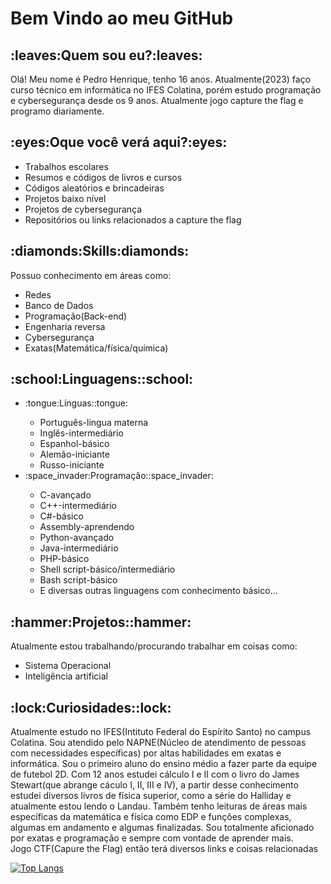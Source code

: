 <h1>Bem Vindo ao meu GitHub</h1>
<h2>:leaves:Quem sou eu?:leaves:</h2>
Olá! Meu nome é Pedro Henrique, tenho 16 anos. Atualmente(2023) faço curso técnico em informática no IFES Colatina, porém estudo programação e cybersegurança desde os 9 anos. Atualmente jogo capture the flag e programo diariamente.
<h2>:eyes:Oque você verá aqui?:eyes:</h2>
<ul>
  <li>Trabalhos escolares</li>
  <li>Resumos e códigos de livros e cursos</li>
  <li>Códigos aleatórios e brincadeiras</li>
  <li>Projetos baixo nível</li>
  <li>Projetos de cybersegurança</li>
  <li>Repositórios ou links relacionados a capture the flag</li>
</ul>
<h2>:diamonds:Skills:diamonds:</h2>
Possuo conhecimento em áreas como:
<ul>
  <li>Redes</li>
  <li>Banco de Dados</li>
  <li>Programação(Back-end)</li>
  <li>Engenharia reversa</li>
  <li>Cybersegurança</li>
  <li>Exatas(Matemática/física/química)</li>
</ul>
<h2>:school:Linguagens::school:</h2>
<ul>
  <li>:tongue:Línguas::tongue:</li>
      <ul>
        <li>Português-lingua materna</li>
        <li>Inglês-intermediário</li>
        <li>Espanhol-básico</li>
        <li>Alemão-iniciante</li>
        <li>Russo-iniciante</li>
      </ul>
  <li>:space_invader:Programação::space_invader:</li>
      <ul>
        <li>C-avançado</li>
        <li>C++-intermediário</li>
        <li>C#-básico</li>
        <li>Assembly-aprendendo</li>
        <li>Python-avançado</li>
        <li>Java-intermediário</li>
        <li>PHP-básico</li>
        <li>Shell script-básico/intermediário</li>
        <li>Bash script-básico</li>
        <li>E diversas outras linguagens com conhecimento básico...</li>
      </ul>
</ul>
<h2>:hammer:Projetos::hammer:</h2>
Atualmente estou trabalhando/procurando trabalhar em coisas como:
<ul>
  <li>Sistema Operacional</li>
  <li>Inteligência artificial</li>
</ul>
<h2>:lock:Curiosidades::lock:</h2>
Atualmente estudo no IFES(Intituto Federal do Espírito Santo) no campus Colatina. Sou atendido pelo NAPNE(Núcleo de atendimento de pessoas com necessidades específicas) por altas habilidades em exatas e informática. Sou o primeiro aluno do ensino médio a fazer parte da equipe de futebol 2D.
Com 12 anos estudei cálculo I e II com o livro do James Stewart(que abrange cáculo I, II, III e IV), a partir desse conhecimento estudei diversos livros de física superior, como a série do Halliday e atualmente estou lendo o Landau. Também tenho leituras de áreas mais específicas da matemática e física como EDP e funções complexas, algumas em andamento e algumas finalizadas.
Sou totalmente aficionado por exatas e programação e sempre com vontade de aprender mais.<br>
Jogo CTF(Capure the Flag) então terá diversos links e coisas relacionadas

[![Top Langs](https://github-readme-stats.vercel.app/api/top-langs/?username=PedroHenriqueJC)](https://github.com/anuraghazra/github-readme-stats)
